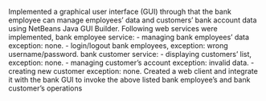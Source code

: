 Implemented a graphical user interface (GUI) through that the bank employee can manage employees’ data and customers’ bank account data using NetBeans Java GUI Builder.
Following web services were implemented,
  bank employee service:
    - managing bank employees’ data exception: none.
    - login/logout bank employees, exception: wrong username/password.
  bank customer service:
    - displaying customers’ list, exception: none.
    - managing customer’s account exception: invalid data.
    - creating new customer exception: none. 
Created a web client and integrate it with the bank GUI to invoke the above listed bank employee’s and bank customer’s operations
